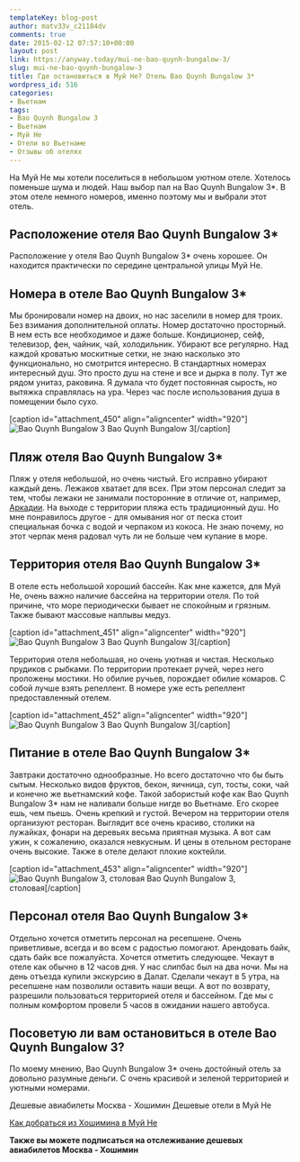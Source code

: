 ```yaml
---
templateKey: blog-post
author: matv33v_c21184dv
comments: true
date: 2015-02-12 07:57:10+00:00
layout: post
link: https://anyway.today/mui-ne-bao-quynh-bungalow-3/
slug: mui-ne-bao-quynh-bungalow-3
title: Где остановиться в Муй Не? Отель Bao Quynh Bungalow 3*
wordpress_id: 516
categories:
- Вьетнам
tags:
- Bao Quynh Bungalow 3
- Вьетнам
- Муй Не
- Отели во Вьетнаме
- Отзывы об отелях
---
```


На Муй Не мы хотели поселиться в небольшом уютном отеле. Хотелось поменьше шума и людей. Наш выбор пал на Bao Quynh Bungalow 3*. В этом отеле немного номеров, именно поэтому мы и выбрали этот отель.




<!-- more -->





## Расположение отеля Bao Quynh Bungalow 3*


Расположение у отеля Bao Quynh Bungalow 3* очень хорошее. Он находится практически по середине центральной улицы Муй Не.
    
    


## Номера в отеле Bao Quynh Bungalow 3*




Мы бронировали номер на двоих, но нас заселили в номер для троих. Без взимания дополнительной оплаты. Номер достаточно просторный. В нем есть все необходимое и даже больше. Кондиционер, сейф, телевизор, фен, чайник, чай, холодильник. Убирают все регулярно. Над каждой кроватью москитные сетки, не знаю насколько это функционально, но смотрится интересно. В стандартных номерах интересный душ. Это просто душ на стене и все и дырка в полу. Тут же рядом унитаз, раковина. Я думала что будет постоянная сырость, но вытяжка справлялась на ура. Через час после использования душа в помещении было сухо.




[caption id="attachment_450" align="aligncenter" width="920"]![ Bao Quynh Bungalow 3](https://img-fotki.yandex.ru/get/16123/27506135.0/0_fddd3_eb9d4830_orig) Bao Quynh Bungalow 3[/caption]


## Пляж отеля Bao Quynh Bungalow 3*




Пляж у отеля небольшой, но очень чистый. Его исправно убирают каждый день. Лежаков хватает для всех. При этом персонал следит за тем, чтобы лежаки не занимали посторонние в отличие от, например, [Аркадии](https://anyway.today/otziv-arcadia-phu-quoc-resort/). На выходе с территории пляжа есть традиционный душ. Но мне понравилось другое - для омывания ног от песка стоит специальная бочка с водой и черпаком из кокоса. Не знаю почему, но этот черпак меня радовал чуть ли не больше чем купание в море.





## Территория отеля Bao Quynh Bungalow 3*




В отеле есть небольшой хороший бассейн. Как мне кажется, для Муй Не, очень важно наличие бассейна на территории отеля. По той причине, что море периодически бывает не спокойным и грязным. Также бывают массовые наплывы медуз.




[caption id="attachment_451" align="aligncenter" width="920"]![ Bao Quynh Bungalow 3](https://img-fotki.yandex.ru/get/15490/27506135.0/0_fdde3_bffbe89_orig) Bao Quynh Bungalow 3[/caption]


Территория отеля небольшая, но очень уютная и чистая. Несколько прудиков с рыбками. По территории протекает ручей, через него проложены мостики. Но обилие ручьев, порождает обилие комаров. С собой лучше взять репеллент. В номере уже есть репеллент предоставленный отелем.




[caption id="attachment_452" align="aligncenter" width="920"]![ Bao Quynh Bungalow 3](https://img-fotki.yandex.ru/get/15485/27506135.0/0_fdde0_1c22cf10_orig) Bao Quynh Bungalow 3[/caption]


## Питание в отеле Bao Quynh Bungalow 3*




Завтраки достаточно однообразные. Но всего достаточно что бы быть сытым. Несколько видов фруктов, бекон, яичница, суп, тосты, соки, чай и конечно же вьетнамский кофе. Такой забористый кофе как Bao Quynh Bungalow 3* нам не наливали больше нигде во Вьетнаме. Его скорее ешь, чем пьешь. Очень крепкий и густой. Вечером на территории отеля организуют ресторан. Выглядит все очень красиво, столики на лужайках, фонари на деревьях весьма приятная музыка. А вот сам ужин, к сожалению, оказался невкусным. И цены в отельном ресторане очень высокие. Также в отеле делают плохие коктейли.




[caption id="attachment_453" align="aligncenter" width="920"]![Bao Quynh Bungalow 3, столовая](https://img-fotki.yandex.ru/get/15587/27506135.0/0_fdde4_5ef17f77_orig) Bao Quynh Bungalow 3, столовая[/caption]




## Персонал отеля Bao Quynh Bungalow 3*




Отдельно хочется отметить персонал на ресепшене. Очень приветливые, всегда и во всем с радостью помогают. Арендовать байк, сдать байк все пожалуйста. Хочется отметить следующее. Чекаут в отеле как обычно в 12 часов дня. У нас слипбас был на два ночи. Мы на день отъезда купили экскурсию в Далат. Сделали чекаут в 5 утра, на ресепшене нам позволили оставить наши вещи. А вот по возврату, разрешили пользоваться территорией отеля и бассейном. Где мы с полным комфортом провели 5 часов в ожидании нашего автобуса.





## Посоветую ли вам остановиться в отеле Bao Quynh Bungalow 3?




По моему мнению, Bao Quynh Bungalow 3* очень достойный отель за довольно разумные деньги. С очень красивой и зеленой территорией и уютными номерами.


Дешевые авиабилеты Москва - Хошимин
Дешевые отели в Муй Не 


[Как добраться из Хошимина в Муй Не](https://c1.travelpayouts.com/click?shmarker=14510&promo_id=150&source_type=link&type=click)



**Также вы можете подписаться на отслеживание дешевых авиабилетов Москва - Хошимин**


